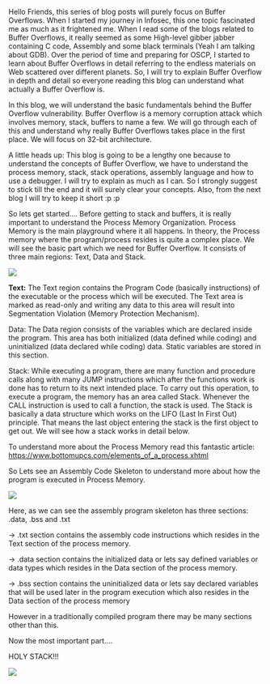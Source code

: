 Hello Friends, this series of blog posts will purely focus on Buffer Overflows. When I started my journey in Infosec, this one topic fascinated me as much as it frightened me. When I read some of the blogs related to Buffer Overflows, it really seemed as some High-level gibber jabber containing C code, Assembly and some black terminals (Yeah I am talking about GDB). Over the period of time and preparing for OSCP, I started to learn about Buffer Overflows in detail referring to the endless materials on Web scattered over different planets. So, I will try to explain Buffer Overflow in depth and detail so everyone reading this blog can understand what actually a Buffer Overflow is.

In this blog, we will understand the basic fundamentals behind the Buffer Overflow vulnerability. Buffer Overflow is a memory corruption attack which involves memory, stack, buffers to name a few. We will go through each of this and understand why really Buffer Overflows takes place in the first place. We will focus on 32-bit architecture.

A little heads up: This blog is going to be a lengthy one because to understand the concepts of Buffer Overflow, we have to understand the process memory, stack, stack operations, assembly language and how to use a debugger. I will try to explain as much as I can. So I strongly suggest to stick till the end and it will surely clear your concepts. Also, from the next blog I will try to keep it short :p :p

So lets get started….
Before getting to stack and buffers, it is really important to understand the Process Memory Organization. Process Memory is the main playground where it all happens. In theory, the Process memory where the program/process resides is quite a complex place. We will see the basic part which we need for Buffer Overflow. It consists of three main regions: Text, Data and Stack.

![](https://github.com/nu11secur1ty/Linux_hardening_and_security/blob/master/Stack/Getting%20Started%20with%20Linux%20Buffer%20Overflows%20x86/wall/1.1.png)

**Text:** The Text region contains the Program Code (basically instructions) of the executable or the process which will be executed. The Text area is marked as read-only and writing any data to this area will result into Segmentation Violation (Memory Protection Mechanism).

Data: The Data region consists of the variables which are declared inside the program. This area has both initialized (data defined while coding) and uninitialized (data declared while coding) data. Static variables are stored in this section.

Stack: While executing a program, there are many function and procedure calls along with many JUMP instructions which after the functions work is done has to return to its next intended place. To carry out this operation, to execute a program, the memory has an area called Stack. Whenever the CALL instruction is used to call a function, the stack is used. The Stack is basically a data structure which works on the LIFO (Last In First Out) principle. That means the last object entering the stack is the first object to get out. We will see how a stack works in detail below.

To understand more about the Process Memory read this fantastic article: https://www.bottomupcs.com/elements_of_a_process.xhtml

So Lets see an Assembly Code Skeleton to understand more about how the program is executed in Process Memory.

![](https://github.com/nu11secur1ty/Linux_hardening_and_security/blob/master/Stack/Getting%20Started%20with%20Linux%20Buffer%20Overflows%20x86/wall/1.2.png)

Here, as we can see the assembly program skeleton has three sections: .data, .bss and .txt

-> .txt section contains the assembly code instructions which resides in the Text section of the process memory.

-> .data section contains the initialized data or lets say defined variables or data types which resides in the Data section of the process memory.

-> .bss section contains the uninitialized data or lets say declared variables that will be used later in the program execution which also resides in the Data section of the process memory

However in a traditionally compiled program there may be many sections other than this.

Now the most important part….

HOLY STACK!!!


![](https://github.com/nu11secur1ty/Linux_hardening_and_security/blob/master/Stack/Getting%20Started%20with%20Linux%20Buffer%20Overflows%20x86/wall/1.3.png)




